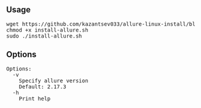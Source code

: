 ## Usage
<pre>
wget https://github.com/kazantsev033/allure-linux-install/blob/master/install-allure.sh
chmod +x install-allure.sh
sudo ./install-allure.sh
</pre>

## Options
<pre>
Options:
  -v
    Specify allure version  
    Default: 2.17.3
  -h
    Print help
</pre>